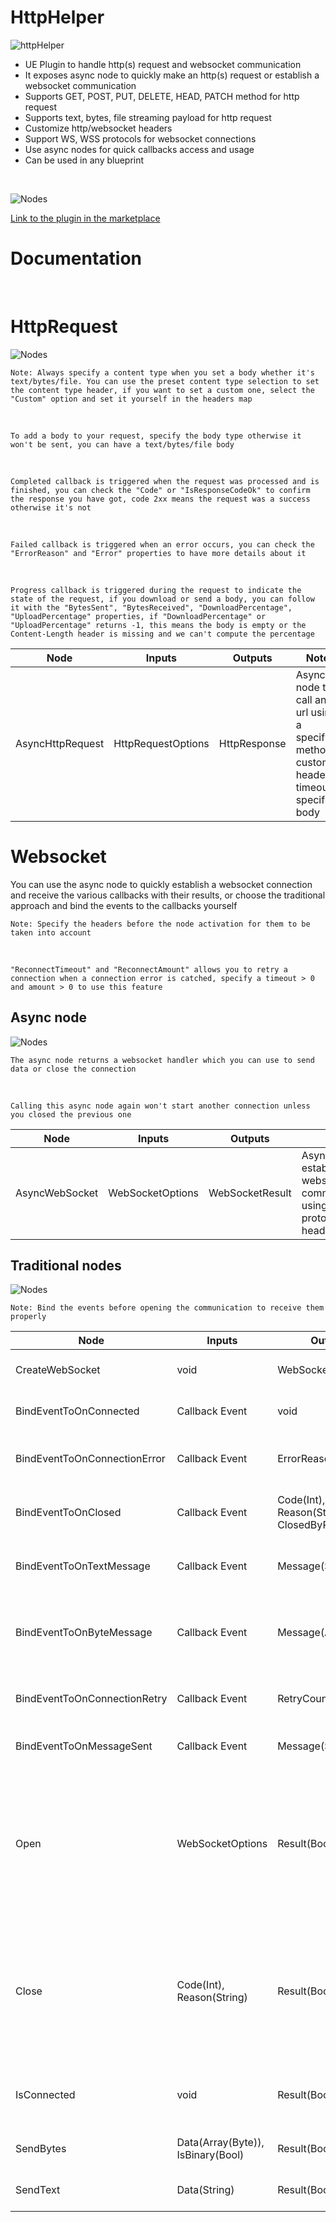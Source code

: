 # HttpHelper

![httpHelper](./assets/thumbnail.png)

- UE Plugin to handle http(s) request and websocket communication
- It exposes async node to quickly make an http(s) request or establish a websocket communication
- Supports GET, POST, PUT, DELETE, HEAD, PATCH method for http request
- Supports text, bytes, file streaming payload for http request
- Customize http/websocket headers
- Support WS, WSS protocols for websocket connections
- Use async nodes for quick callbacks access and usage
- Can be used in any blueprint

<br>

![Nodes](./assets/nodeshd.png)

[Link to the plugin in the marketplace](https://www.unrealengine.com/marketplace/en-US/product/d6e73d57925e4acf89649cea5b686e86)

# Documentation

<br>

# HttpRequest

![Nodes](./assets/node1hd.png)

    Note: Always specify a content type when you set a body whether it's text/bytes/file. You can use the preset content type selection to set the content type header, if you want to set a custom one, select the "Custom" option and set it yourself in the headers map
<br>

    To add a body to your request, specify the body type otherwise it won't be sent, you can have a text/bytes/file body
<br>
    
    Completed callback is triggered when the request was processed and is finished, you can check the "Code" or "IsResponseCodeOk" to confirm the response you have got, code 2xx means the request was a success otherwise it's not
<br>
    
    Failed callback is triggered when an error occurs, you can check the "ErrorReason" and "Error" properties to have more details about it
<br>
    
    Progress callback is triggered during the request to indicate the state of the request, if you download or send a body, you can follow it with the "BytesSent", "BytesReceived", "DownloadPercentage", "UploadPercentage" properties, if "DownloadPercentage" or "UploadPercentage" returns -1, this means the body is empty or the Content-Length header is missing and we can't compute the percentage

| Node | Inputs | Outputs | Note |
| ---- | ------ | ------- | ---- |
| AsyncHttpRequest | HttpRequestOptions | HttpResponse | Async node to call an url using a specified method, custom headers, timeout, specific body |

# Websocket

You can use the async node to quickly establish a websocket connection and receive the various callbacks with their results, or choose the traditional approach and bind the events to the callbacks yourself

    Note: Specify the headers before the node activation for them to be taken into account
<br>

    "ReconnectTimeout" and "ReconnectAmount" allows you to retry a connection when a connection error is catched, specify a timeout > 0 and amount > 0 to use this feature

## Async node

![Nodes](./assets/node2hd.png)

    The async node returns a websocket handler which you can use to send data or close the connection
<br>

    Calling this async node again won't start another connection unless you closed the previous one

| Node | Inputs | Outputs | Note |
| ---- | ------ | ------- | ---- |
| AsyncWebSocket | WebSocketOptions | WebSocketResult | Async node to establish websocket communication using specified protocol and headers |

## Traditional nodes

![Nodes](./assets/node3hd.png)

    Note: Bind the events before opening the communication to receive them properly

| Node | Inputs | Outputs | Note |
| ---- | ------ | ------- | ---- |
| CreateWebSocket | void | WebSocketHandler | Save the handler into a variable for easier access |
| BindEventToOnConnected | Callback Event | void | Called when connected to a peer |
| BindEventToOnConnectionError | Callback Event | ErrorReason(String) | Called when an error occured with the connection |
| BindEventToOnClosed | Callback Event | Code(Int), Reason(String), ClosedByPeer(Bool) | Called when the communication is closed due to an error or by a peer |
| BindEventToOnTextMessage | Callback Event | Message(String) | Called when receiving a text message by a peer |
| BindEventToOnByteMessage | Callback Event | Message(Array(Byte)) | Called when receiving a raw message by a peer, whether it's a text or binary message |
| BindEventToOnConnectionRetry | Callback Event | RetryCount(Int) | Called when retrying to open a communication after an error |
| BindEventToOnMessageSent | Callback Event | Message(String) | Called when a text message was sent |
| Open | WebSocketOptions | Result(Bool) | Try to open the connection, returns true if the websockethandler sent the open command, to know if the connection was established successfully, bind an event to OnConnected |
| Close | Code(Int), Reason(String) | Result(Bool) | Try to close the connection, returns true if the websockethandler sent the close command, to know if the connection was terminated, bind an event to OnClose |
| IsConnected | void | Result(Bool) | Tells if the websockethandler has an opened communication with a peer |
| SendBytes | Data(Array(Byte)), IsBinary(Bool) | Result(Bool) | Try to send bytes over the communication |
| SendText | Data(String) | Result(Bool) | Try to send string over the communication |